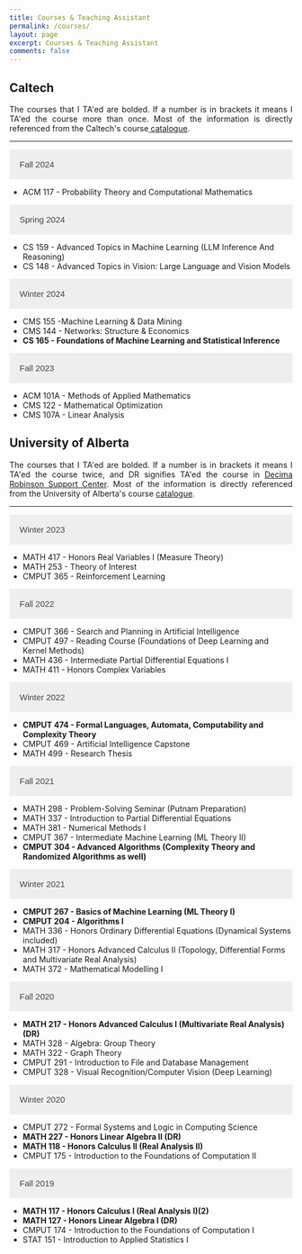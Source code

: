 ```yaml
---
title: Courses & Teaching Assistant
permalink: /courses/
layout: page
excerpt: Courses & Teaching Assistant
comments: false
---
```

## Caltech
<p style="text-align:justify; hyphens: auto;" hspace="30">
The courses that I TA'ed are bolded. If a number is in brackets it means I TA'ed the course more than once. Most of the information is directly referenced from the Caltech's course<a href = "https://www.catalog.caltech.edu/"> catalogue</a>.</p>

<hr>
<html>
<head>
<style>
.collapsible {
  background-color: #eee;
  color: #444;
  cursor: pointer;
  padding: 18px;
  width: 100%;
  border: none;
  text-align: left;
  outline: transparent;
  font-size: 15px;
  transition: background-color 0.1s;
}

.active, .collapsible:hover {
  background-color: transparent;
  outline: transparent;
  color: blue;
}

.content {
  padding: 0 18px;
  display: none;
  overflow: hidden;
  outline: transparent;
  background-color: #f9f9f9;
}
</style>
</head>
<body>

<button class="collapsible">Fall 2024</button>
<div class="content">
  <ul>
    <li>ACM 117 - Probability Theory and Computational 
Mathematics</li>
  </ul>
</div>

<button class="collapsible">Spring 2024</button>
<div class="content">
  <ul>
    <li>CS 159 - Advanced Topics in Machine Learning (LLM Inference And Reasoning)</li>
    <li>CS 148 - Advanced Topics in Vision: Large Language 
and Vision Models</li>
  </ul>
</div>

<button class="collapsible">Winter 2024</button>
<div class="content">
  <ul>
    <li>CMS 155 -Machine Learning & Data Mining</li>
    <li>CMS 144 - Networks: Structure & Economics</li>
    <li><strong>CS 165 - Foundations of Machine Learning and 
Statistical Inference</strong></li>
  </ul>
</div>

<button class="collapsible">Fall 2023</button>
<div class="content">
  <ul>
    <li>ACM 101A - Methods of Applied Mathematics</li>
    <li>CMS 122 - Mathematical Optimization</li>
    <li>CMS 107A - Linear Analysis</li>
  </ul>
</div>

## University of Alberta
<p style="text-align:justify; hyphens: auto;" hspace="30">
The courses that I TA'ed are bolded. If a number is in brackets it means I TA'ed the course twice, and DR signifies TA'ed the course in <a href ="https://www.ualberta.ca/mathematical-and-statistical-sciences/undergraduate-studies/decima-support-centre/index.html"> Decima Robinson Support Center</a>. Most of the information is directly referenced from the University of Alberta's course <a href = "https://apps.ualberta.ca/catalogue/course/math">catalogue</a>.</p>
<hr>


<html>
<head>
<style>
.collapsible {
  background-color: #eee;
  color: #444;
  cursor: pointer;
  padding: 18px;
  width: 100%;
  border: none;
  text-align: left;
  outline: transparent;
  font-size: 15px;
  transition: background-color 0.1s;
}

.active, .collapsible:hover {
  background-color: transparent;
  outline: transparent;
  color: blue;
}

.content {
  padding: 0 18px;
  display: none;
  overflow: hidden;
  outline: transparent;
  background-color: #f9f9f9;
}
</style>
</head>
<body>

<button class="collapsible">Winter 2023</button>
<div class="content">
  <ul>
    <li>MATH 417 - Honors Real Variables I (Measure Theory)</li>
    <li>MATH 253 - Theory of Interest</li>
    <li>CMPUT 365 - Reinforcement Learning</li>
  </ul>
</div>

<button class="collapsible">Fall 2022</button>
<div class="content">
  <ul>
    <li>CMPUT 366 - Search and Planning in Artificial Intelligence</li>
    <li>CMPUT 497 - Reading Course (Foundations of Deep Learning and Kernel Methods)</li>
    <li>MATH 436 - Intermediate Partial Differential Equations I</li>
    <li>MATH 411 - Honors Complex Variables</li>
  </ul>
</div>

<button class="collapsible">Winter 2022</button>
<div class="content">
  <ul>
    <li><strong>CMPUT 474 - Formal Languages, Automata, Computability and Complexity Theory</strong></li>
    <li>CMPUT 469 - Artificial Intelligence Capstone</li>
    <li>MATH 499 - Research Thesis</li>
  </ul>
</div>

<button class="collapsible">Fall 2021</button>
<div class="content">
  <ul>
    <li>MATH 298 - Problem-Solving Seminar (Putnam Preparation)</li>
    <li>MATH 337 - Introduction to Partial Differential Equations</li>
    <li>MATH 381 - Numerical Methods I</li>
    <li>CMPUT 367 - Intermediate Machine Learning (ML Theory II)</li>
    <li><strong>CMPUT 304 - Advanced Algorithms (Complexity Theory and Randomized Algorithms as well)</strong></li>
  </ul>
</div>

<button class="collapsible">Winter 2021</button>
<div class="content">
  <ul>
    <li><strong>CMPUT 267 - Basics of Machine Learning (ML Theory I)</strong></li>
    <li><strong>CMPUT 204 - Algorithms I</strong></li>
    <li>MATH 336 - Honors Ordinary Differential Equations (Dynamical Systems included)</li>
    <li>MATH 317 - Honors Advanced Calculus II (Topology, Differential Forms and Multivariate Real Analysis)</li>
    <li>MATH 372 - Mathematical Modelling I</li>
  </ul>
</div>

<button class="collapsible">Fall 2020</button>
<div class="content">
  <ul>
    <li><strong>MATH 217 - Honors Advanced Calculus I (Multivariate Real Analysis)(DR)</strong></li>
    <li>MATH 328 - Algebra: Group Theory</li>
    <li>MATH 322 - Graph Theory</li>
    <li>CMPUT 291 - Introduction to File and Database Management</li>
    <li>CMPUT 328 - Visual Recognition/Computer Vision (Deep Learning)</li>
  </ul>
</div>

<button class="collapsible">Winter 2020</button>
<div class="content">
  <ul>
    <li>CMPUT 272 - Formal Systems and Logic in Computing Science</li>
    <li><strong>MATH 227 - Honors Linear Algebra II (DR)</strong></li>
    <li><strong>MATH 118 - Honors Calculus II (Real Analysis II)</strong></li>
    <li>CMPUT 175 - Introduction to the Foundations of Computation II</li>
  </ul>
</div>

<button class="collapsible">Fall 2019</button>
<div class="content">
  <ul>
    <li><strong>MATH 117 - Honors Calculus I (Real Analysis I)(2)</strong></li>
    <li><strong>MATH 127 - Honors Linear Algebra I (DR)</strong></li>
    <li>CMPUT 174 - Introduction to the Foundations of Computation I</li>
    <li>STAT 151 - Introduction to Applied Statistics I</li>
  </ul>
</div>

<script>
var coll = document.getElementsByClassName("collapsible");
var i;

for (i = 0; i < coll.length; i++) {
  coll[i].addEventListener("click", function() {
    this.classList.toggle("active");
    var content = this.nextElementSibling;
    if (content.style.display === "block") {
      content.style.display = "none";
    } else {
      content.style.display = "block";
    }
  });
}
</script>

</body>
</html>
